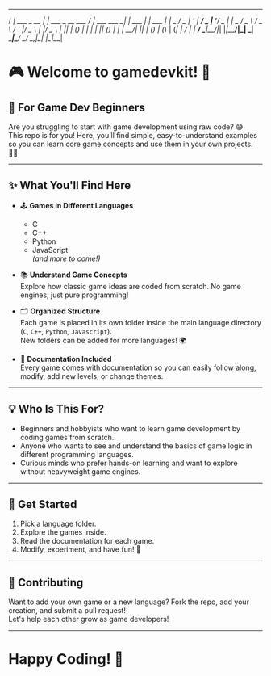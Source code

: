    ____             _                   ____                 _        _      
  / ___| ___  _ __ | |_ ___  _ __ ___  / ___| ___   ___   __| | ___  | | ___ 
 | |  _ / _ \| '_ \| __/ _ \| '__/ _ \| |  _ / _ \ / _ \ / _` |/ _ \ | |/ _ \ 
 | |_| | (_) | | | | || (_) | | |  __/| |_| | (_) | (_) | (_| |  __/ | |  __/ 
  \____|\___/|_| |_|\__\___/|_|  \___| \____|\___/ \___/ \__,_|\___| |_|\___| 

# 🎮 Welcome to gamedevkit! 🚀

## 👋 For Game Dev Beginners

Are you struggling to start with game development using raw code? 😅  
This repo is for you! Here, you’ll find simple, easy-to-understand examples so you can learn core game concepts and use them in your own projects. 🧑‍💻

---

## ✨ What You'll Find Here

- 🕹️ **Games in Different Languages**  
  - C  
  - C++  
  - Python  
  - JavaScript  
  *(and more to come!)*

- 📚 **Understand Game Concepts**  
  Explore how classic game ideas are coded from scratch. No game engines, just pure programming!

- 🗂️ **Organized Structure**  
  Each game is placed in its own folder inside the main language directory (`C`, `C++`, `Python`, `Javascript`).  
  New folders can be added for more languages! 🌍

- 📝 **Documentation Included**  
  Every game comes with documentation so you can easily follow along, modify, add new levels, or change themes.

---

## 💡 Who Is This For?

- Beginners and hobbyists who want to learn game development by coding games from scratch.
- Anyone who wants to see and understand the basics of game logic in different programming languages.
- Curious minds who prefer hands-on learning and want to explore without heavyweight game engines.

---

## 🏁 Get Started

1. Pick a language folder.
2. Explore the games inside.
3. Read the documentation for each game.
4. Modify, experiment, and have fun! 🎲

---

## 🤝 Contributing

Want to add your own game or a new language? Fork the repo, add your creation, and submit a pull request!  
Let's help each other grow as game developers!

---

# Happy Coding! 🎉

